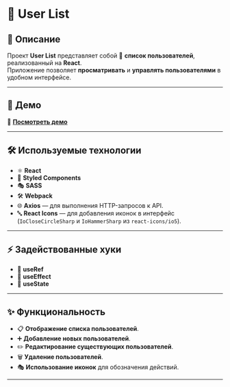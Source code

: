 # 👥 User List

## 📖 Описание
Проект **User List** представляет собой 📜 **список пользователей**, реализованный на **React**.  
Приложение позволяет **просматривать** и **управлять пользователями** в удобном интерфейсе.

---

## 🚀 Демо

🔗 [**Посмотреть демо**](https://c1assifier.github.io/Project-User_List/)

---

## 🛠️ Используемые технологии

- ⚛ **React**
- 🎨 **Styled Components**
- 🎭 **SASS**
- 🛠 **Webpack**
- 🌐 **Axios** — для выполнения HTTP-запросов к API.
- 🔤 **React Icons** — для добавления иконок в интерфейс (`IoCloseCircleSharp` и `IoHammerSharp` из `react-icons/io5`).

---

## ⚡ Задействованные хуки

- 🔗 **useRef**
- 🔄 **useEffect**
- 🧠 **useState** 

---

## ✨ Функциональность

- 📋 **Отображение списка пользователей**.
- ➕ **Добавление новых пользователей**.
- ✏️ **Редактирование существующих пользователей**.
- 🗑 **Удаление пользователей**.
- 🎭 **Использование иконок** для обозначения действий.

---
